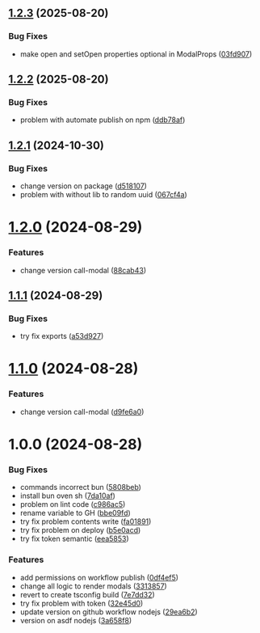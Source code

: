 ## [1.2.3](https://github.com/SMCodesP/call-modal/compare/v1.2.2...v1.2.3) (2025-08-20)


### Bug Fixes

* make open and setOpen properties optional in ModalProps ([03fd907](https://github.com/SMCodesP/call-modal/commit/03fd90797c27d37df307c7e8d4bc55f038075e1f))

## [1.2.2](https://github.com/SMCodesP/call-modal/compare/v1.2.1...v1.2.2) (2025-08-20)


### Bug Fixes

* problem with automate publish on npm ([ddb78af](https://github.com/SMCodesP/call-modal/commit/ddb78af88aa83d231da138138ef21f3ce50a7dd8))

## [1.2.1](https://github.com/SMCodesP/call-modal/compare/v1.2.0...v1.2.1) (2024-10-30)


### Bug Fixes

* change version on package ([d518107](https://github.com/SMCodesP/call-modal/commit/d5181075578c40c16b50bb082945cdf059411402))
* problem with without lib to random uuid ([067cf4a](https://github.com/SMCodesP/call-modal/commit/067cf4a0d5774b94a5c94a950f091eced9a7a0a9))

# [1.2.0](https://github.com/SMCodesP/call-modal/compare/v1.1.1...v1.2.0) (2024-08-29)


### Features

* change version call-modal ([88cab43](https://github.com/SMCodesP/call-modal/commit/88cab43b4ab0c9b9b7fb95707357cda2a18a8243))

## [1.1.1](https://github.com/SMCodesP/call-modal/compare/v1.1.0...v1.1.1) (2024-08-29)


### Bug Fixes

* try fix exports ([a53d927](https://github.com/SMCodesP/call-modal/commit/a53d9271904f5c3984c8f784149dfae56f07ae87))

# [1.1.0](https://github.com/SMCodesP/call-modal/compare/v1.0.0...v1.1.0) (2024-08-28)


### Features

* change version call-modal ([d9fe6a0](https://github.com/SMCodesP/call-modal/commit/d9fe6a063ba27f5f2a4aa4162b15a7cb1922cca5))

# 1.0.0 (2024-08-28)


### Bug Fixes

* commands incorrect bun ([5808beb](https://github.com/SMCodesP/call-modal/commit/5808beb34048c4632cd8c0072866ed079a7ef975))
* install bun oven sh ([7da10af](https://github.com/SMCodesP/call-modal/commit/7da10aff9efeafa66244d6ef689d7da209e0d44e))
* problem on lint code ([c986ac5](https://github.com/SMCodesP/call-modal/commit/c986ac501a39cb97c617c8e0efd069896a377142))
* rename variable to GH ([bbe09fd](https://github.com/SMCodesP/call-modal/commit/bbe09fdcaeac26aa3c0957aa5253790e2c562306))
* try fix problem contents write ([fa01891](https://github.com/SMCodesP/call-modal/commit/fa018911ddd58f4fbbc7b1dc07da104e3e5ea025))
* try fix problem on deploy ([b5e0acd](https://github.com/SMCodesP/call-modal/commit/b5e0acd70a5fdadaa25b46c91f60b9ddec591af7))
* try fix token semantic ([eea5853](https://github.com/SMCodesP/call-modal/commit/eea5853913b0433585b10e1cf9eb1f5ce367993d))


### Features

* add permissions on workflow publish ([0df4ef5](https://github.com/SMCodesP/call-modal/commit/0df4ef523f8639f4d47692f4142edb7cf00c97ff))
* change all logic to render modals ([3313857](https://github.com/SMCodesP/call-modal/commit/331385706ad57bdc0aaa47107e7f0949ac77f7ea))
* revert to create tsconfig build ([7e7dd32](https://github.com/SMCodesP/call-modal/commit/7e7dd32f891cbb7b6456f25949dd8fe967751ba1))
* try fix problem with token ([32e45d0](https://github.com/SMCodesP/call-modal/commit/32e45d0f6cf2faf50087b936f6cd24addf2744f0))
* update version on github workflow nodejs ([29ea6b2](https://github.com/SMCodesP/call-modal/commit/29ea6b21afef8bc91c74d4e0107140ce438abdb1))
* version on asdf nodejs ([3a658f8](https://github.com/SMCodesP/call-modal/commit/3a658f89c765af704f1f8eb04ed2da7e3a17f644))
